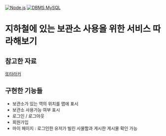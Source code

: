 [![Node.js](https://img.shields.io/badge/node.js-%2343853D.svg?style=for-the-badge&logo=node.js&logoColor=white)](https://nodejs.org/en)
[![DBMS MySQL](https://img.shields.io/badge/dbms-mysql-blue.svg)](https://www.mysql.com/)
# 지하철에 있는 보관소 사용을 위한 서비스 따라해보기 

## 참고한 자료
[또타라커](https://apps.apple.com/kr/app/t-locker-%EB%98%90%ED%83%80%EB%9D%BC%EC%BB%A4-%EC%A7%80%ED%95%98%EC%B2%A0-%EB%AC%BC%ED%92%88-%EB%B3%B4%EA%B4%80-%EC%A0%84%EB%8B%AC%ED%95%A8/id1503291383)


## 구현한 기능들
- 보관소가 있는 역의 위치를 맵에 표시
- 보관소 사용가능 여부 표시
- 로그인 / 로그아웃
- 회원가입
- 마이 페이지 : 로그인한 유저가 빌린 사물함과 게시한 게시물 확인 가능
